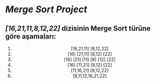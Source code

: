 # ***Merge Sort Project***

## *[16,21,11,8,12,22]* dizisinin Merge Sort türüne göre aşamaları:

<div style="text-align: center;">

1. [16,21,11] [8,12,22]
2. [16] [21,11] [8,12] [22]
3. [16] [21] [11] [8] [12] [22]
4. [16] [11,21] [8,12] [22]
5. [11,16,21] [8,12,22]
6. [8,11,12,16,21,22]